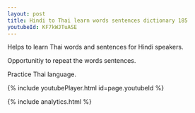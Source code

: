 ```yaml
---
layout: post
title: Hindi to Thai learn words sentences dictionary 185 
youtubeId: KF7kWJTuASE
---
```

 
 
Helps to learn Thai words and sentences for Hindi speakers.

Opportunitiy to repeat the words sentences. 

Practice Thai language. 
 
{% include youtubePlayer.html id=page.youtubeId %}
 
 
{% include analytics.html %}